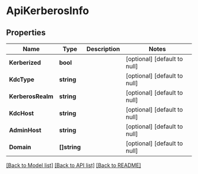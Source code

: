 # ApiKerberosInfo

## Properties
Name | Type | Description | Notes
------------ | ------------- | ------------- | -------------
**Kerberized** | **bool** |  | [optional] [default to null]
**KdcType** | **string** |  | [optional] [default to null]
**KerberosRealm** | **string** |  | [optional] [default to null]
**KdcHost** | **string** |  | [optional] [default to null]
**AdminHost** | **string** |  | [optional] [default to null]
**Domain** | **[]string** |  | [optional] [default to null]

[[Back to Model list]](../README.md#documentation-for-models) [[Back to API list]](../README.md#documentation-for-api-endpoints) [[Back to README]](../README.md)

